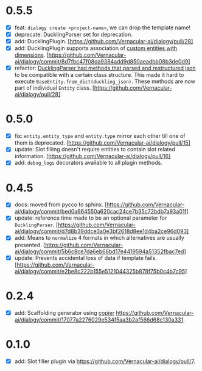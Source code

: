 # 0.5.5

- [x] feat: `dialogy create <project-name>`, we can drop the template name!
- [x] deprecate: DucklingParser set for deprecation.
- [x] add: DucklingPlugin. [https://github.com/Vernacular-ai/dialogy/pull/28]
- [x] add: DucklingPlugin supports association of [custom entities with dimensions](https://github.com/Vernacular-ai/dialogy/issues/21). [https://github.com/Vernacular-ai/dialogy/commit/8d7fbc47f08da9384add9d850aeadbb08b3de0d9]
- [x] refactor: [DucklingParser had methods that parsed and restructured json](https://github.com/Vernacular-ai/dialogy/issues/26) to be compatible with a certain class structure. This made it hard to execute `BaseEntity.from_dict(duckling_json)`. 
  These methods are now part of individual `Entity` class. [https://github.com/Vernacular-ai/dialogy/pull/28]

# 0.5.0

- [x] fix: `entity.entity_type` and `entity.type` mirror each other till one of them is deprecated. [https://github.com/Vernacular-ai/dialogy/pull/15]
- [x] update: Slot filling doesn't require entities to contain slot related information. [https://github.com/Vernacular-ai/dialogy/pull/16]
- [x] add: `debug_logs` decorators available to all plugin methods.

# 0.4.5

- [x] docs: moved from pycco to sphinx. [https://github.com/Vernacular-ai/dialogy/commit/bed0a664550a620cac24ce7b35c72bdb7a93a01f]
- [x] update: reference time made to be an optional parameter for `DucklingParser`. [https://github.com/Vernacular-ai/dialogy/commit/d7d8b39ddce3a0e3bf2618d8ee1d4ba2ce96d093]
- [x] add: Means to `normalize` 4 formats in which alternatives are usually presented. [https://github.com/Vernacular-ai/dialogy/commit/5b6c8ce7da6eb66bd17e4419594a51352fbac7ed]
- [x] update: Prevents accidental loss of data if template fails. [https://github.com/Vernacular-ai/dialogy/commit/e2be8c222b155e5121044325b878f75b0c4b7c95]

# 0.2.4
- [x] add: Scaffolding generator using [copier](https://copier.readthedocs.io/en/stable/) https://github.com/Vernacular-ai/dialogy/commit/17077a2276029e534f5aa3b2af566d68c130a331.

# 0.1.0
- [x] add: Slot filler plugin via https://github.com/Vernacular-ai/dialogy/pull/7.
